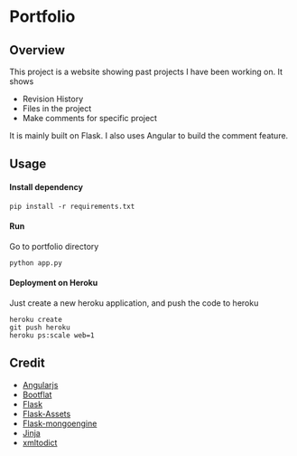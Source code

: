 # Portfolio

## Overview
This project is a website showing past projects I have been working on. It shows

+ Revision History
+ Files in the project
+ Make comments for specific project

It is mainly built on Flask. I also uses Angular to build the comment feature. 

## Usage

#### Install dependency 
	pip install -r requirements.txt
	
#### Run 
Go to portfolio directory

	python app.py
#### Deployment on Heroku
Just create a new heroku application, and push the code to heroku
	
	heroku create
	git push heroku
	heroku ps:scale web=1

## Credit
+ [Angularjs](https://angularjs.org/)
+ [Bootflat](http://bootflat.github.io/)
+ [Flask](http://flask.pocoo.org/)
+ [Flask-Assets](https://github.com/miracle2k/flask-assets)
+ [Flask-mongoengine](https://github.com/mongoengine/flask-mongoengine)
+ [Jinja](http://jinja.pocoo.org/)
+ [xmltodict](https://github.com/martinblech/xmltodict)
